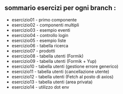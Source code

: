 sommario esercizi per ogni branch : 
-----------------------------------
* esercizio01 - primo componente  
* esercizio02 - componenti multipli  
* esercizio03 - esempio eventi  
* esercizio04 - controllo login  
* esercizio05 - esempio liste  
* esercizio06 - tabella ricerca   
* esercizio07 - prodotti  
* esercizio08 - tabella utenti (Formik)  
* esercizio09 - tabella utenti (Formik + Yup)  
* esercizio10 - tabella utenti (gestione errore generico)  
* esercizio11 - tabella utenti (cancellazione utente)  
* esercizio12 - tabella utenti (Fetch al posto di axios)  
* esercizio13 - tabella utenti (area privata)  
* esercizio14 - utilizzo dot env  
